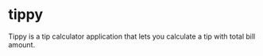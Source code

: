 # tippy
Tippy is a tip calculator application that lets you calculate a tip with total bill amount.


